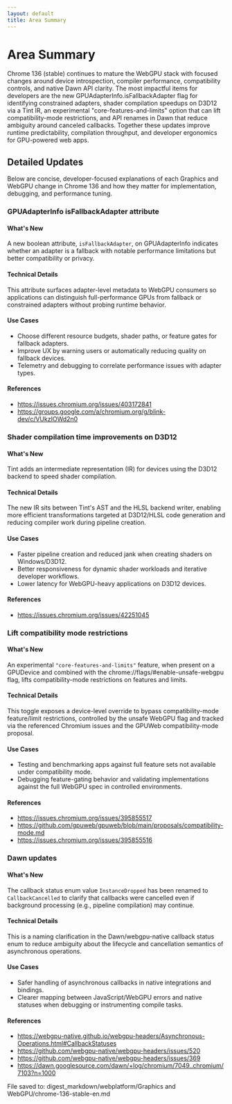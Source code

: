 ```yaml
---
layout: default
title: Area Summary
---
```


# Area Summary

Chrome 136 (stable) continues to mature the WebGPU stack with focused changes around device introspection, compiler performance, compatibility controls, and native Dawn API clarity. The most impactful items for developers are the new GPUAdapterInfo.isFallbackAdapter flag for identifying constrained adapters, shader compilation speedups on D3D12 via a Tint IR, an experimental "core-features-and-limits" option that can lift compatibility-mode restrictions, and API renames in Dawn that reduce ambiguity around canceled callbacks. Together these updates improve runtime predictability, compilation throughput, and developer ergonomics for GPU-powered web apps.

## Detailed Updates

Below are concise, developer-focused explanations of each Graphics and WebGPU change in Chrome 136 and how they matter for implementation, debugging, and performance tuning.

### GPUAdapterInfo isFallbackAdapter attribute

#### What's New
A new boolean attribute, `isFallbackAdapter`, on GPUAdapterInfo indicates whether an adapter is a fallback with notable performance limitations but better compatibility or privacy.

#### Technical Details
This attribute surfaces adapter-level metadata to WebGPU consumers so applications can distinguish full-performance GPUs from fallback or constrained adapters without probing runtime behavior.

#### Use Cases
- Choose different resource budgets, shader paths, or feature gates for fallback adapters.
- Improve UX by warning users or automatically reducing quality on fallback devices.
- Telemetry and debugging to correlate performance issues with adapter types.

#### References
- https://issues.chromium.org/issues/403172841
- https://groups.google.com/a/chromium.org/g/blink-dev/c/VUkzIOWd2n0

### Shader compilation time improvements on D3D12

#### What's New
Tint adds an intermediate representation (IR) for devices using the D3D12 backend to speed shader compilation.

#### Technical Details
The new IR sits between Tint's AST and the HLSL backend writer, enabling more efficient transformations targeted at D3D12/HLSL code generation and reducing compiler work during pipeline creation.

#### Use Cases
- Faster pipeline creation and reduced jank when creating shaders on Windows/D3D12.
- Better responsiveness for dynamic shader workloads and iterative developer workflows.
- Lower latency for WebGPU-heavy applications on D3D12 devices.

#### References
- https://issues.chromium.org/issues/42251045

### Lift compatibility mode restrictions

#### What's New
An experimental `"core-features-and-limits"` feature, when present on a GPUDevice and combined with the chrome://flags/#enable-unsafe-webgpu flag, lifts compatibility-mode restrictions on features and limits.

#### Technical Details
This toggle exposes a device-level override to bypass compatibility-mode feature/limit restrictions, controlled by the unsafe WebGPU flag and tracked via the referenced Chromium issues and the GPUWeb compatibility-mode proposal.

#### Use Cases
- Testing and benchmarking apps against full feature sets not available under compatibility mode.
- Debugging feature-gating behavior and validating implementations against the full WebGPU spec in controlled environments.

#### References
- https://issues.chromium.org/issues/395855517
- https://github.com/gpuweb/gpuweb/blob/main/proposals/compatibility-mode.md
- https://issues.chromium.org/issues/395855516

### Dawn updates

#### What's New
The callback status enum value `InstanceDropped` has been renamed to `CallbackCancelled` to clarify that callbacks were cancelled even if background processing (e.g., pipeline compilation) may continue.

#### Technical Details
This is a naming clarification in the Dawn/webgpu-native callback status enum to reduce ambiguity about the lifecycle and cancellation semantics of asynchronous operations.

#### Use Cases
- Safer handling of asynchronous callbacks in native integrations and bindings.
- Clearer mapping between JavaScript/WebGPU errors and native statuses when debugging or instrumenting compile tasks.

#### References
- https://webgpu-native.github.io/webgpu-headers/Asynchronous-Operations.html#CallbackStatuses
- https://github.com/webgpu-native/webgpu-headers/issues/520
- https://github.com/webgpu-native/webgpu-headers/issues/369
- https://dawn.googlesource.com/dawn/+log/chromium/7049..chromium/7103?n=1000

File saved to: digest_markdown/webplatform/Graphics and WebGPU/chrome-136-stable-en.md

